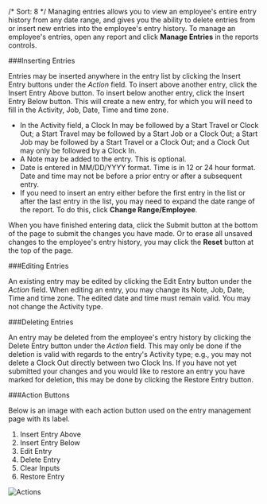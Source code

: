 /*
Sort: 8
*/
Managing entries allows you to view an employee's entire entry history from any date range, and gives you the ability to delete entries from or insert new entries into the employee's entry history. To manage an employee's entries, open any report and click **Manage Entries** in the reports controls.

###Inserting Entries

Entries may be inserted anywhere in the entry list by clicking the Insert Entry buttons under the *Action* field. To insert above another entry, click the Insert Entry Above button. To insert below another entry, click the Insert Entry Below button. This will create a new entry, for which you will need to fill in the Activity, Job, Date, Time and time zone.

* In the Activity field, a Clock In may be followed by a Start Travel or Clock Out; a Start Travel may be followed by a Start Job or a Clock Out; a Start Job may be followed by a Start Travel or a Clock Out; and a Clock Out may only be followed by a Clock In.
* A Note may be added to the entry. This is optional.
* Date is entered in MM/DD/YYYY format. Time is in 12 or 24 hour format. Date and time may not be before a prior entry or after a subsequent entry.
* If you need to insert an entry either before the first entry in the list or after the last entry in the list, you may need to expand the date range of the report. To do this, click **Change Range/Employee**.

When you have finished entering data, click the Submit button at the bottom of the page to submit the changes you have made. Or to erase all unsaved changes to the employee's entry history, you may click the **Reset** button at the top of the page.

###Editing Entries

An existing entry may be edited by clicking the Edit Entry  button under the *Action* field. When editing an entry, you may change its Note, Job, Date, Time and time zone. The edited date and time must remain valid. You may not change the Activity type.

###Deleting Entries

An entry may be deleted from the employee's entry history by clicking the Delete Entry button under the *Action* field. This may only be done if the deletion is valid with regards to the entry's Activity type; e.g., you may not delete a Clock Out directly between two Clock Ins.
If you have not yet submitted your changes and you would like to restore an entry you have marked for deletion, this may be done by clicking the Restore Entry button.

###Action Buttons

Below is an image with each action button used on the entry management page with its label.

1. Insert Entry Above
2. Insert Entry Below
3. Edit Entry
4. Delete Entry
5. Clear Inputs
6. Restore Entry

![Actions](http://laborync-kb.s3.amazonaws.com/KBAction-01.png)

